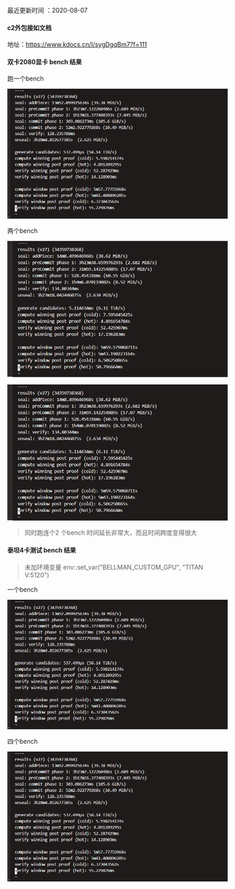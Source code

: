 最近更新时间 ：2020-08-07

#### c2外包接如文档

地址：https://www.kdocs.cn/l/sygDgqBm7?f=111

#### 双卡2080显卡 bench 结果
跑一个bench

![image](shuangka_2080_one_bench.png)


两个bench

![image](shuangka_2080_two_bench1.png)

![image](shuangka_2080_two_bench1.png)

> 同时跑连个2 个bench 时间延长非常大，而且时间跨度变得很大

#### 泰坦4卡测试 bench 结果 
> 未加环境变量 env::set_var("BELLMAN_CUSTOM_GPU", "TITAN V:5120")

一个bench

![image](shuangka_2080_one_bench.png)

四个bench

![image](shuangka_2080_one_bench.png)


